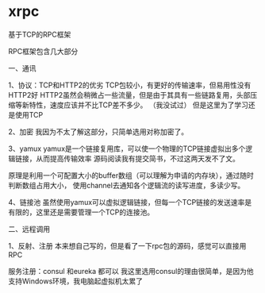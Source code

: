# xrpc
基于TCP的RPC框架

RPC框架包含几大部分

一、通讯

1、协议：TCP和HTTP2的优劣
TCP包较小，有更好的传输速率，但易用性没有HTTP2好
HTTP2虽然会稍微占一些流量，但是由于其具有一些链路复用，头部压缩等新特性，速度应该并不比TCP差不多少。
（我没试过）
但是这里为了学习还是使用TCP

2、加密
我因为不太了解这部分，只简单选用对称加密了。

3、yamux
yamux是一个链接复用库，可以使一个物理的TCP链接虚拟出多个逻辑链接，从而提高传输效率
源码阅读我有提交简书，不过这两天发不了文。

原理是利用一个可配置大小的buffer数组（可以理解为申请的内存块），通过随时判断数组占用大小，
使用channel去通知各个逻辑流的读写进度，多读少写。

4、链接池
虽然使用yamux可以虚拟逻辑链接，但每一个TCP链接的发送速率是有限的，这里还是需要管理一个TCP的连接池。


二、远程调用

1、反射、注册
本来想自己写的，但是看了一下rpc包的源码，感觉可以直接用RPC


服务注册：consul 和eureka 都可以
我这里选用consul的理由很简单，是因为他支持Windows环境，我电脑起虚拟机太累了